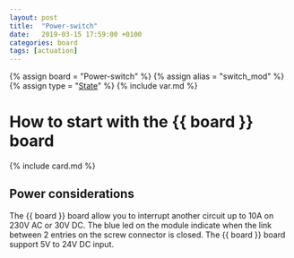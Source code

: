 ```yaml
---
layout: post
title:  "Power-switch"
date:   2019-03-15 17:59:00 +0100
categories: board
tags: [actuation]
---
```

{% assign board = "Power-switch" %}
{% assign alias = "switch_mod" %}
{% assign type = "[State](/module/state)" %}
{% include var.md %}

# How to start with the {{ board }} board
{% include card.md %}

## Power considerations
The {{ board }} board allow you to interrupt another circuit up to 10A on 230V AC or 30V DC. The blue led on the module indicate when the link between 2 entries on the screw connector is closed.
The {{ board }} board support 5V to 24V DC input.
